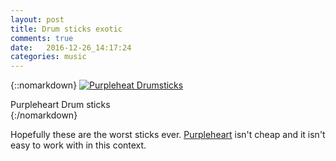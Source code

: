 ```yaml
---
layout: post
title: Drum sticks exotic
comments: true
date:   2016-12-26_14:17:24 
categories: music
---
```


{::nomarkdown}
  <a href="/assets/DrumSticks/Purpleheart.jpg">
    <img src="/assets/DrumSticks/Thumbnails/Purpleheart.jpg" alt="Purpleheat Drumsticks">
  </a>
  <div class="image-caption">Purpleheart Drum sticks</div>
{:/nomarkdown}

Hopefully these are the worst sticks ever. [Purpleheart](http://www.wood-database.com/purpleheart/) isn't cheap and it isn't easy to work with in this context.


